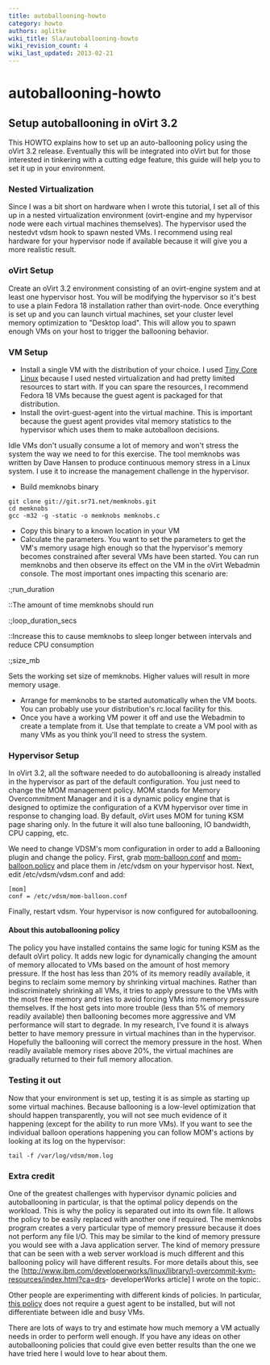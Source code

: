 ```yaml
---
title: autoballooning-howto
category: howto
authors: aglitke
wiki_title: Sla/autoballooning-howto
wiki_revision_count: 4
wiki_last_updated: 2013-02-21
---
```


<!-- TODO: Content review -->

# autoballooning-howto

## Setup autoballooning in oVirt 3.2

This HOWTO explains how to set up an auto-ballooning policy using the oVirt 3.2 release. Eventually this will be integrated into oVirt but for those interested in tinkering with a cutting edge feature, this guide will help you to set it up in your environment.

### Nested Virtualization

Since I was a bit short on hardware when I wrote this tutorial, I set all of this up in a nested virtualization environment (ovirt-engine and my hypervisor node were each virtual machines themselves). The hypervisor used the nestedvt vdsm hook to spawn nested VMs. I recommend using real hardware for your hypervisor node if available because it will give you a more realistic result.

### oVirt Setup

Create an oVirt 3.2 environment consisting of an ovirt-engine system and at least one hypervisor host. You will be modifying the hypervisor so it's best to use a plain Fedora 18 installation rather than ovirt-node. Once everything is set up and you can launch virtual machines, set your cluster level memory optimization to "Desktop load". This will allow you to spawn enough VMs on your host to trigger the ballooning behavior.

### VM Setup

*   Install a single VM with the distribution of your choice. I used [Tiny Core Linux](http://distro.ibiblio.org/tinycorelinux/) because I used nested virtualization and had pretty limited resources to start with. If you can spare the resources, I recommend Fedora 18 VMs because the guest agent is packaged for that distribution.
*   Install the ovirt-guest-agent into the virtual machine. This is important because the guest agent provides vital memory statistics to the hypervisor which uses them to make autoballoon decisions.

Idle VMs don't usually consume a lot of memory and won't stress the system the way we need to for this exercise. The tool memknobs was written by Dave Hansen to produce continuous memory stress in a Linux system. I use it to increase the management challenge in the hypervisor.

*   Build memknobs binary

<!-- -->

    git clone git://git.sr71.net/memknobs.git
    cd memknobs
    gcc -m32 -g -static -o memknobs memknobs.c

*   Copy this binary to a known location in your VM
*   Calculate the parameters. You want to set the parameters to get the VM's memory usage high enough so that the hypervisor's memory becomes constrained after several VMs have been started. You can run memknobs and then observe its effect on the VM in the oVirt Webadmin console. The most important ones impacting this scenario are:

:;run_duration

::The amount of time memknobs should run

:;loop_duration_secs

::Increase this to cause memknobs to sleep longer between intervals and reduce CPU consumption

:;size_mb

Sets the working set size of memknobs. Higher values will result in more memory usage.

*   Arrange for memknobs to be started automatically when the VM boots. You can probably use your distribution's rc.local facility for this.
*   Once you have a working VM power it off and use the Webadmin to create a template from it. Use that template to create a VM pool with as many VMs as you think you'll need to stress the system.

### Hypervisor Setup

In oVirt 3.2, all the software needed to do autoballooning is already installed in the hypervisor as part of the default configuration. You just need to change the MOM management policy. MOM stands for Memory Overcommitment Manager and it is a dynamic policy engine that is designed to optimize the configuration of a KVM hypervisor over time in response to changing load. By default, oVirt uses MOM for tuning KSM page sharing only. In the future it will also tune ballooning, IO bandwidth, CPU capping, etc.

We need to change VDSM's mom configuration in order to add a Ballooning plugin and change the policy. First, grab [mom-balloon.conf](/documentation/sla/autoballooning-howto/mom-balloon.conf/) and [mom-balloon.policy](/documentation/sla/autoballooning-howto/mom-balloon.policy/) and place them in /etc/vdsm on your hypervisor host. Next, edit /etc/vdsm/vdsm.conf and add:

    [mom]
    conf = /etc/vdsm/mom-balloon.conf

Finally, restart vdsm. Your hypervisor is now configured for autoballooning.

#### About this autoballooning policy

The policy you have installed contains the same logic for tuning KSM as the default oVirt policy. It adds new logic for dynamically changing the amount of memory allocated to VMs based on the amount of host memory pressure. If the host has less than 20% of its memory readily available, it begins to reclaim some memory by shrinking virtual machines. Rather than indiscriminately shrinking all VMs, it tries to apply pressure to the VMs with the most free memory and tries to avoid forcing VMs into memory pressure themselves. If the host gets into more trouble (less than 5% of memory readily available) then ballooning becomes more aggressive and VM performance will start to degrade. In my research, I've found it is always better to have memory pressure in virtual machines than in the hypervisor. Hopefully the ballooning will correct the memory pressure in the host. When readily available memory rises above 20%, the virtual machines are gradually returned to their full memory allocation.

### Testing it out

Now that your environment is set up, testing it is as simple as starting up some virtual machines. Because ballooning is a low-level optimization that should happen transparently, you will not see much evidence of it happening (except for the ability to run more VMs). If you want to see the individual balloon operations happening you can follow MOM's actions by looking at its log on the hypervisor:

    tail -f /var/log/vdsm/mom.log

### Extra credit

One of the greatest challenges with hypervisor dynamic policies and autoballooning in particular, is that the optimal policy depends on the workload. This is why the policy is separated out into its own file. It allows the policy to be easily replaced with another one if required. The memknobs program creates a very particular type of memory pressure because it does not perform any file I/O. This may be similar to the kind of memory pressure you would see with a Java application server. The kind of memory pressure that can be seen with a web server workload is much different and this ballooning policy will have different results. For more details about this, see the [<http://www.ibm.com/developerworks/linux/library/l-overcommit-kvm-resources/index.html?ca=drs>- developerWorks article] I wrote on the topic:.

Other people are experimenting with different kinds of policies. In particular, [this policy](http://gerrit.ovirt.org/#/c/8945/) does not require a guest agent to be installed, but will not differentiate between idle and busy VMs.

There are lots of ways to try and estimate how much memory a VM actually needs in order to perform well enough. If you have any ideas on other autoballooning policies that could give even better results than the one we have tried here I would love to hear about them.
